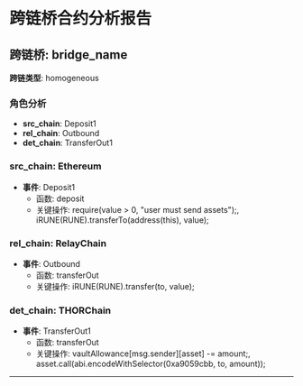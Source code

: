 # 跨链桥合约分析报告
## 跨链桥: bridge_name
**跨链类型**: homogeneous
### 角色分析
- **src_chain**: Deposit1
- **rel_chain**: Outbound
- **det_chain**: TransferOut1
### src_chain: Ethereum
- **事件**: Deposit1
  - 函数: deposit
  - 关键操作: require(value > 0, "user must send assets");, iRUNE(RUNE).transferTo(address(this), value);
### rel_chain: RelayChain
- **事件**: Outbound
  - 函数: transferOut
  - 关键操作: iRUNE(RUNE).transfer(to, value);
### det_chain: THORChain
- **事件**: TransferOut1
  - 函数: transferOut
  - 关键操作: vaultAllowance[msg.sender][asset] -= amount;, asset.call(abi.encodeWithSelector(0xa9059cbb, to, amount));
---
